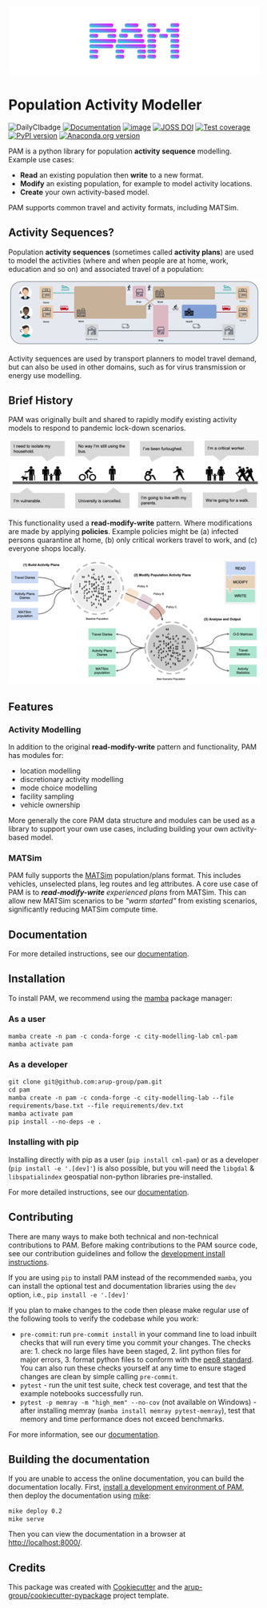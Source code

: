 <!--- the "--8<--" html comments define what part of the README to add to the index page of the documentation -->
<!--- --8<-- [start:docs] -->

![PAM](resources/logos/title.png)

# Population Activity Modeller

![DailyCIbadge](https://github.com/arup-group/pam/actions/workflows/daily-scheduled-ci.yml/badge.svg)
[![Documentation](https://github.com/arup-group/pam/actions/workflows/pages/pages-build-deployment/badge.svg?branch=gh-pages)](https://arup-group.github.io/pam)
[![image](https://img.shields.io/badge/Medium-12100E?style=for-the-badge&logo=medium&logoColor=white)](https://medium.com/arupcitymodelling/pandemic-activity-modifier-intro-3d2dccbc716e)
[![JOSS DOI](https://img.shields.io/badge/JOSS-10.21105/joss.06097-green.svg)](https://doi.org/10.21105/joss.06097)
[![Test coverage](https://codecov.io/gh/arup-group/pam/branch/main/graph/badge.svg?token=21BGH9M3FZ)](https://codecov.io/gh/arup-group/pam)
[![PyPI version](https://img.shields.io/pypi/v/cml-pam.svg)](https://pypi.python.org/pypi/cml-pam)
[![Anaconda.org version](https://img.shields.io/conda/vn/city-modelling-lab/cml-pam.svg?label=conda)](https://anaconda.org/city-modelling-lab/cml-pam)

PAM is a python library for population **activity sequence** modelling. Example use cases:

- **Read** an existing population then **write** to a new format.
- **Modify** an existing population, for example to model activity locations.
- **Create** your own activity-based model.

PAM supports common travel and activity formats, including MATSim.

## Activity Sequences?

Population **activity sequences** (sometimes called **activity plans**) are used to model the activities (where and when people are at home, work, education and so on) and associated travel of a population:

 ![PAM](resources/example-activity-plans.png)

Activity sequences are used by transport planners to model travel demand, but can also be used in other domains, such as for virus transmission or energy use modelling.

## Brief History

PAM was originally built and shared to rapidly modify existing activity models to respond to pandemic lock-down scenarios.

 ![PAM](resources/PAM-motivation.png)

This functionality used a **read-modify-write** pattern. Where modifications are made by applying **policies**. Example policies might be (a) infected persons quarantine at home, (b) only critical workers travel to work, and (c) everyone shops locally.

![PAM](resources/PAM-features.png)

## Features

### Activity Modelling

In addition to the original **read-modify-write** pattern and functionality, PAM has modules for:

- location modelling
- discretionary activity modelling
- mode choice modelling
- facility sampling
- vehicle ownership

More generally the core PAM data structure and modules can be used as a library to support your own use cases, including building your own activity-based model.

### MATSim

PAM fully supports the [MATSim](https://www.matsim.org/) population/plans format. This includes vehicles, unselected plans, leg routes and leg attributes. A core use case of PAM is to ***read-modify-write*** *experienced plans* from MATSim. This can allow new MATSim scenarios to be *"warm started"* from existing scenarios, significantly reducing MATSim compute time.

<!--- --8<-- [end:docs] -->
## Documentation

For more detailed instructions, see our [documentation](https://arup-group.github.io/pam/latest).

## Installation

To install PAM, we recommend using the [mamba](https://mamba.readthedocs.io/en/latest/index.html) package manager:

### As a user
<!--- --8<-- [start:docs-install-user] -->
``` shell
mamba create -n pam -c conda-forge -c city-modelling-lab cml-pam
mamba activate pam
```
<!--- --8<-- [end:docs-install-user] -->
### As a developer
<!--- --8<-- [start:docs-install-dev] -->
``` shell
git clone git@github.com:arup-group/pam.git
cd pam
mamba create -n pam -c conda-forge -c city-modelling-lab --file requirements/base.txt --file requirements/dev.txt
mamba activate pam
pip install --no-deps -e .
```
<!--- --8<-- [end:docs-install-dev] -->

### Installing with pip

Installing directly with pip as a user (`pip install cml-pam`) or as a developer (`pip install -e '.[dev]'`) is also possible, but you will need the `libgdal` & `libspatialindex` geospatial non-python libraries pre-installed.

For more detailed instructions, see our [documentation](https://arup-group.github.io/pam/latest/installation/).

## Contributing

There are many ways to make both technical and non-technical contributions to PAM.
Before making contributions to the PAM source code, see our contribution guidelines and follow the [development install instructions](#as-a-developer).

If you are using `pip` to install PAM instead of the recommended `mamba`, you can install the optional test and documentation libraries using the `dev` option, i.e., `pip install -e '.[dev]'`

If you plan to make changes to the code then please make regular use of the following tools to verify the codebase while you work:

- `pre-commit`: run `pre-commit install` in your command line to load inbuilt checks that will run every time you commit your changes.
The checks are: 1. check no large files have been staged, 2. lint python files for major errors, 3. format python files to conform with the [pep8 standard](https://peps.python.org/pep-0008/).
You can also run these checks yourself at any time to ensure staged changes are clean by simple calling `pre-commit`.
- `pytest` - run the unit test suite, check test coverage, and test that the example notebooks successfully run.
- `pytest -p memray -m "high_mem" --no-cov` (not available on Windows) - after installing memray (`mamba install memray pytest-memray`), test that memory and time performance does not exceed benchmarks.

For more information, see our [documentation](https://arup-group.github.io/pam/latest/contributing/coding/).

## Building the documentation

If you are unable to access the online documentation, you can build the documentation locally.
First, [install a development environment of PAM](https://arup-group.github.io/pam/latest/contributing/coding/), then deploy the documentation using [mike](https://github.com/jimporter/mike):

```
mike deploy 0.2
mike serve
```

Then you can view the documentation in a browser at <http://localhost:8000/>.

## Credits

This package was created with [Cookiecutter](https://github.com/audreyr/cookiecutter) and the [arup-group/cookiecutter-pypackage](https://github.com/arup-group/cookiecutter-pypackage) project template.

